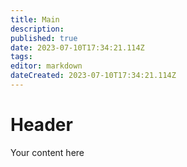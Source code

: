 ```yaml
---
title: Main
description: 
published: true
date: 2023-07-10T17:34:21.114Z
tags: 
editor: markdown
dateCreated: 2023-07-10T17:34:21.114Z
---
```


# Header
Your content here